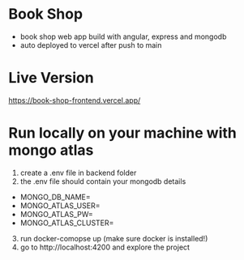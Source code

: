 # Book Shop
- book shop web app build with angular, express and mongodb
- auto deployed to vercel after push to main

# Live Version
https://book-shop-frontend.vercel.app/

# Run locally on your machine with mongo atlas
1. create a .env file in backend folder
2. the .env file should contain your mongodb details
  - MONGO_DB_NAME=<dbname>
  - MONGO_ATLAS_USER=<mongouser> 
  - MONGO_ATLAS_PW=<userpassword>
  - MONGO_ATLAS_CLUSTER=<clustername>
3. run docker-comopse up (make sure docker is installed!)
4. go to http://localhost:4200 and explore the project

